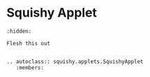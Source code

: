 # Squishy Applet

```{toctree}
:hidden:
```

```{todo}
Flesh this out
```

```{eval-rst}

.. autoclass:: squishy.applets.SquishyApplet
   :members:

```
